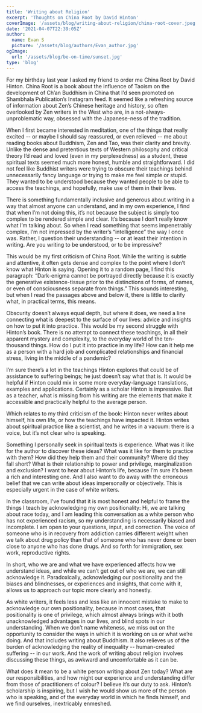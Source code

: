 ```yaml
---
title: 'Writing about Religion'
excerpt: 'Thoughts on China Root by David Hinton'
coverImage: '/assets/blog/writing-about-religion/china-root-cover.jpeg'
date: '2021-04-07T22:39:05Z'
author:
  name: Evan S
  picture: '/assets/blog/authors/Evan_author.jpg'
ogImage:
  url: '/assets/blog/be-on-time/sunset.jpg'
type: 'blog'
---
```



For my birthday last year I asked my friend to order me China Root by David Hinton. China Root is a book about the influence of Taoism on the development of Ch’an Buddhism in China that I’d seen promoted on Shambhala Publication’s Instagram feed. It seemed like a refreshing source of information about Zen’s Chinese heritage and history, so often overlooked by Zen writers in the West who are, in a not-always-unproblematic way, obsessed  with the Japanese-ness of the tradition. 

When I first became interested in meditation, one of the things that really excited -- or maybe I should say reassured, or even relieved -- me about reading books about Buddhism, Zen and Tao, was their clarity and brevity. Unlike the dense and pretentious texts of Western philosophy and critical theory I’d read and loved (even in my perplexedness) as a student, these spiritual texts seemed much more honest, humble and straightforward. I did not feel like Buddhist writers were trying to obscure their teachings behind unnecessarily fancy language or trying to make me feel simple or stupid. They wanted to be understood because they wanted people to be able to access the teachings, and hopefully, make use of them in their lives. 

There is something fundamentally inclusive and generous about writing in a way that almost anyone can understand, and in my own experience, I find that when I’m not doing this, it’s not because the subject is simply too complex to be rendered simple and clear. It’s because I don’t really know what I’m talking about. So when I read something that seems impenetrably complex, I’m not impressed by the writer’s “intelligence” the way I once was. Rather, I question their understanding -- or at least their intention in writing. Are you writing to be understood, or to be impressive?

This would be my first criticism of China Root. While the writing is subtle and attentive, it often gets dense and complex to the point where I don’t know what Hinton is saying. Opening it to a random page, I find this paragraph: “Dark-enigma cannot be portrayed directly because it is exactly the generative existence-tissue prior to the distinctions of forms, of names, or even of consciousness separate from things.” This sounds interesting, but when I read the passages above and below it, there is little to clarify what, in practical terms, this means. 

Obscurity doesn’t always equal depth, but where it does, we need a line connecting what is deepest to the surface of our lives: advice and insights on how to put it into practice. This would be my second struggle with Hinton’s book. There is no attempt to connect these teachings, in all their apparent mystery and complexity, to the everyday world of the ten-thousand things. How do I put it into practice in my life? How can it help me as a person with a hard job and complicated relationships and financial stress, living in the middle of a pandemic? 

I’m sure there’s a lot in the teachings Hinton explores that could be of assistance to suffering beings; he just doesn’t say what that is. It would be helpful if Hinton could mix in some more everyday-language translations, examples and applications. Certainly as a scholar Hinton is impressive. But as a teacher, what is missing from his writing are the elements that make it accessible and practically helpful to the average person. 

Which relates to my third criticism of the book: Hinton never writes about himself, his own life, or how the teachings have impacted it. Hinton writes about spiritual practice like a scientist, and he writes in a vacuum: there is a voice, but it’s not clear who is speaking. 

Something I personally seek in spiritual texts is experience. What was it like for the author to discover these ideas? What was it like for them to practice with them? How did they help them and their community? Where did they fall short? What is their relationship to power and privilege, marginalization and exclusion? I want to hear about Hinton’s life, because I’m sure it’s been a rich and interesting one. And I also want to do away with the erroneous belief that we can write about ideas impersonally or objectively. This is especially urgent in the case of white writers.

In the classroom, I’ve found that it is most honest and helpful to frame the things I teach by acknowledging my own positionality: Hi, we are talking about race today, and I am leading this conversation as a white person who has not experienced racism, so my understanding is necessarily biased and incomplete. I am open to your questions, input, and correction. The voice of someone who is in recovery from addiction carries different weight when we talk about drug policy than that of someone who has never done or been close to anyone who has done drugs. And so forth for immigration, sex work, reproductive rights. 

In short, who we are and what we have experienced affects how we understand ideas, and while we can’t get out of who we are, we can still acknowledge it. Paradoxically, acknowledging our positionality and the biases and blindnesses, or experiences and insights, that come with it, allows us to approach our topic more clearly and honestly.  

As white writers, it feels less and less like an innocent mistake to make to acknowledge our own positionality, because in most cases, that positionality is one of privilege, which almost always brings with it both unacknowledged advantages in our lives, and blind spots in our understanding. When we don’t name whiteness, we miss out on the opportunity to consider the ways in which it is working on us or what we’re doing. And that includes writing about Buddhism. It also relieves us of the burden of acknowledging the reality of inequality -- human-created suffering -- in our work. And the work of writing about religion involves discussing these things, as awkward and uncomfortable as it can be.

What does it mean to be a white person writing about Zen today? What are our responsibilities, and how might our experience and understanding differ from those of practitioners of colour? I believe it’s our duty to ask. Hinton’s scholarship is inspiring, but I wish he would show us more of the person who is speaking, and of the everyday world in which he finds himself, and we find ourselves, inextricably enmeshed.

